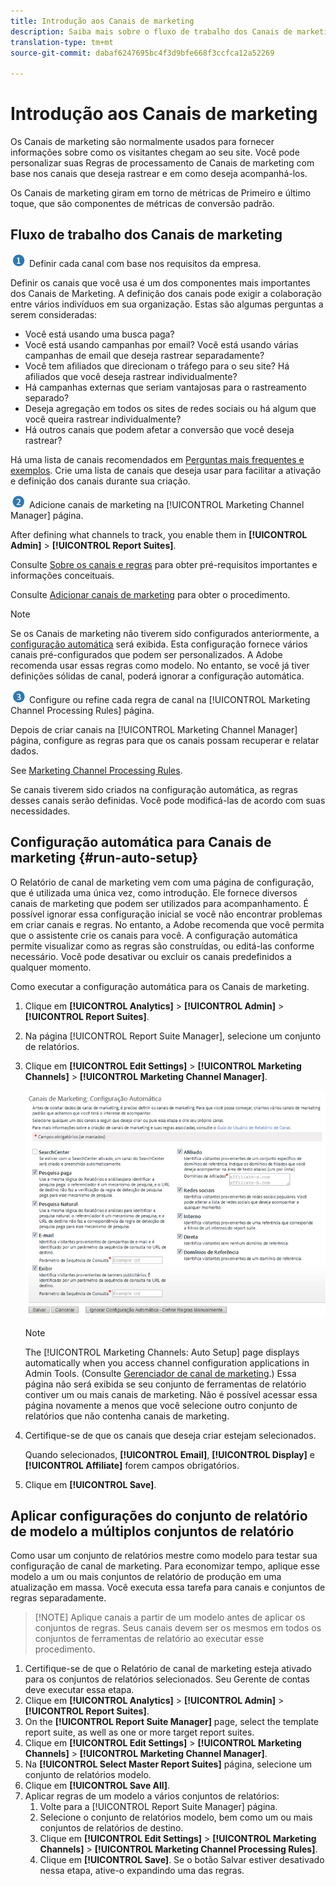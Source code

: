 ```yaml
---
title: Introdução aos Canais de marketing
description: Saiba mais sobre o fluxo de trabalho dos Canais de marketing, a configuração automática e como aplicar configurações de conjunto de relatórios de modelo a vários conjuntos de relatórios.
translation-type: tm+mt
source-git-commit: dabaf6247695bc4f3d9bfe668f3ccfca12a52269

---
```



# Introdução aos Canais de marketing

Os Canais de marketing são normalmente usados para fornecer informações sobre como os visitantes chegam ao seu site. Você pode personalizar suas Regras de processamento de Canais de marketing com base nos canais que deseja rastrear e em como deseja acompanhá-los.

Os Canais de marketing giram em torno de métricas de Primeiro e último toque, que são componentes de métricas de conversão padrão.

## Fluxo de trabalho dos Canais de marketing

![](assets/step1_icon.png) Definir cada canal com base nos requisitos da empresa.

Definir os canais que você usa é um dos componentes mais importantes dos Canais de Marketing. A definição dos canais pode exigir a colaboração entre vários indivíduos em sua organização. Estas são algumas perguntas a serem consideradas:

* Você está usando uma busca paga?
* Você está usando campanhas por email? Você está usando várias campanhas de email que deseja rastrear separadamente?
* Você tem afiliados que direcionam o tráfego para o seu site? Há afiliados que você deseja rastrear individualmente?
* Há campanhas externas que seriam vantajosas para o rastreamento separado?
* Deseja agregação em todos os sites de redes sociais ou há algum que você queira rastrear individualmente?
* Há outros canais que podem afetar a conversão que você deseja rastrear?

Há uma lista de canais recomendados em  [Perguntas mais frequentes e exemplos](/help/components/c-marketing-channels/c-faq.md). Crie uma lista de canais que deseja usar para facilitar a ativação e definição dos canais durante sua criação.

![](assets/step2_icon.png) Adicione canais de marketing na [!UICONTROL Marketing Channel Manager] página.

After defining what channels to track, you enable them in **[!UICONTROL Admin]** > **[!UICONTROL Report Suites]**.

Consulte [Sobre os canais e regras](/help/components/c-marketing-channels/c-channels.md) para obter pré-requisitos importantes e informações conceituais.

Consulte [Adicionar canais de marketing](/help/components/c-marketing-channels/c-channels.md) para obter o procedimento.

>[!NOTE]
>
>Se os Canais de marketing não tiverem sido configurados anteriormente, a [configuração automática](/help/components/c-marketing-channels/c-getting-started-mchannel.md) será exibida. Esta configuração fornece vários canais pré-configurados que podem ser personalizados. A Adobe recomenda usar essas regras como modelo. No entanto, se você já tiver definições sólidas de canal, poderá ignorar a configuração automática.

![](assets/step3_icon.png) Configure ou refine cada regra de canal na [!UICONTROL Marketing Channel Processing Rules] página.

Depois de criar canais na [!UICONTROL Marketing Channel Manager] página, configure as regras para que os canais possam recuperar e relatar dados.

See [Marketing Channel Processing Rules](/help/components/c-marketing-channels/c-rules.md).

Se canais tiverem sido criados na configuração automática, as regras desses canais serão definidas. Você pode modificá-las de acordo com suas necessidades.

## Configuração automática para Canais de marketing {#run-auto-setup}

O Relatório de canal de marketing vem com uma página de configuração, que é utilizada uma única vez, como introdução. Ele fornece diversos canais de marketing que podem ser utilizados para acompanhamento. É possível ignorar essa configuração inicial se você não encontrar problemas em criar canais e regras. No entanto, a Adobe recomenda que você permita que o assistente crie os canais para você. A configuração automática permite visualizar como as regras são construídas, ou editá-las conforme necessário. Você pode desativar ou excluir os canais predefinidos a qualquer momento.

Como executar a configuração automática para os Canais de marketing.

1. Clique em **[!UICONTROL Analytics]** > **[!UICONTROL Admin]** > **[!UICONTROL Report Suites]**.
1. Na página [!UICONTROL Report Suite Manager], selecione um conjunto de relatórios.
1. Clique em **[!UICONTROL Edit Settings]** > **[!UICONTROL Marketing Channels]** > **[!UICONTROL Marketing Channel Manager]**.

   ![Resultado da etapa](assets/wizard.png)

   >[!NOTE]
   >
   >The [!UICONTROL Marketing Channels: Auto Setup] page displays automatically when you access channel configuration applications in Admin Tools. (Consulte [Gerenciador de canal de marketing](/help/components/c-marketing-channels/c-channels.md).) Essa página não será exibida se seu conjunto de ferramentas de relatório contiver um ou mais canais de marketing. Não é possível acessar essa página novamente a menos que você selecione outro conjunto de relatórios que não contenha canais de marketing.

1. Certifique-se de que os canais que deseja criar estejam selecionados.

   Quando selecionados, **[!UICONTROL Email]**, **[!UICONTROL Display]** e **[!UICONTROL Affiliate]** forem campos obrigatórios.

1. Clique em **[!UICONTROL Save]**.

## Aplicar configurações do conjunto de relatório de modelo a múltiplos conjuntos de relatório

Como usar um conjunto de relatórios mestre como modelo para testar sua configuração de canal de marketing. Para economizar tempo, aplique esse modelo a um ou mais conjuntos de relatório de produção em uma atualização em massa. Você executa essa tarefa para canais e conjuntos de regras separadamente.

>[!NOTE] Aplique canais a partir de um modelo antes de aplicar os conjuntos de regras. Seus canais devem ser os mesmos em todos os conjuntos de ferramentas de relatório ao executar esse procedimento.

1. Certifique-se de que o Relatório de canal de marketing esteja ativado para os conjuntos de relatórios selecionados. Seu Gerente de contas deve executar essa etapa.
1. Clique em **[!UICONTROL Analytics]** > **[!UICONTROL Admin]** > **[!UICONTROL Report Suites]**.
1. On the **[!UICONTROL Report Suite Manager]** page, select the template report suite, as well as one or more target report suites.
1. Clique em **[!UICONTROL Edit Settings]** > **[!UICONTROL Marketing Channels]** > **[!UICONTROL Marketing Channel Manager]**.
1. Na **[!UICONTROL Select Master Report Suites]** página, selecione um conjunto de relatórios modelo.
1. Clique em **[!UICONTROL Save All]**.
1. Aplicar regras de um modelo a vários conjuntos de relatórios:
   1. Volte para a [!UICONTROL Report Suite Manager] página.
   1. Selecione o conjunto de relatórios modelo, bem como um ou mais conjuntos de relatórios de destino.
   1. Clique em **[!UICONTROL Edit Settings]** > **[!UICONTROL Marketing Channels]** > **[!UICONTROL Marketing Channel Processing Rules]**.
   1. Clique em **[!UICONTROL Save]**. Se o botão Salvar estiver desativado nessa etapa, ative-o expandindo uma das regras.

